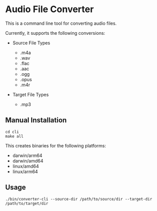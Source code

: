 # Audio File Converter

This is a command line tool for converting audio files.

Currently, it supports the following conversions:

- Source File Types
    - .m4a
    - .wav
    - .flac
    - .aac
    - .ogg
    - .opus
    - .m4r

- Target File Types
    - .mp3

## Manual Installation

```
cd cli
make all
```

This creates binaries for the following platforms:

- darwin/arm64
- darwin/amd64
- linux/amd64
- linux/arm64

## Usage

```
./bin/converter-cli --source-dir /path/to/source/dir --target-dir /path/to/target/dir
```
